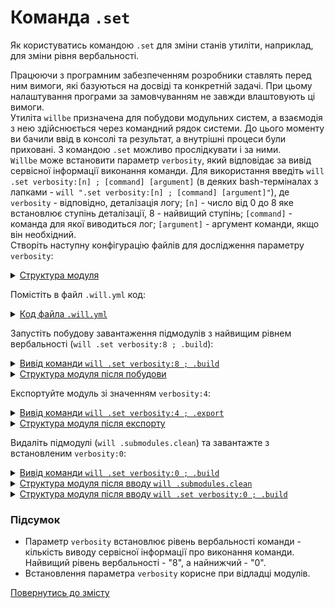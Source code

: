 # Командa <code>.set</code>

Як користуватись командою <code>.set</code> для зміни станів утиліти, наприклад, для зміни рівня вербальності.

Працюючи з програмним забезпеченням розробники ставлять перед ним вимоги, які базуються на досвіді та конкретній задачі. При цьому налаштування програми за замовчуванням не завжди влаштовують ці вимоги.  
Утиліта `willbe` призначена для побудови модульних систем, а взаємодія з нею здійснюється через командний рядок системи. До цього моменту ви бачили ввід в консолі та результат, а внутрішні процеси були приховані. З командою `.set` можливо прослідкувати і за ними.  
`Willbe` може встановити параметр `verbosity`, який відповідає за вивід сервісної інформації виконання команди. Для використання введіть `will .set verbosity:[n] ; [command] [argument]` (в деяких bash-терміналах з лапками - `will ".set verbosity:[n] ; [command] [argument]"`), де `verbosity` - відповідно, деталізація логу; `[n]` - число від 0 до 8 яке встановлює ступінь деталізації, 8 - найвищий ступінь; `[command]` - команда для якої виводиться лог; `[argument]` - аргумент команди, якщо він необхідний.  
Створіть наступну конфігурацію файлів для дослідження параметру `verbosity`:  

<details>
  <summary><u>Структура модуля</u></summary>

```
setCommand
     └── .will.yml

```

</details>

Помістіть в файл `.will.yml` код:  

<details>
    <summary><u>Код файла <code>.will.yml</code></u></summary>

```yaml
about :

  name : setVerbosity
  description : "To use .set command"
  version : 0.0.1

submodule :
  PathFundamentals : git+https:///github.com/Wandalen/wPathFundamentals.git/out/wPathFundamentals#master

path :

  out : 'out'
  submodule.pathfundamental :
    criterion :
      debug : 1
    path : '.module/PathFundamentals'

step  :

  export.submodule :
    criterion :
      debug : 1
    export : path::submodule.*

build :

  submodules.download :
    criterion :
      default : 1
    steps :
      - submodules.download

  submodules.export :
    criterion :
      export : 1
      default : 1
    steps :
      - export.*

```

</details>

Запустіть побудову завантаження підмодулів з найвищим рівнем вербальності (`will .set verbosity:8 ; .build`):

<details>
    <summary><u>Вивід команди <code>will .set verbosity:8 ; .build</code></u></summary>

```
[user@user ~]$ will ".set verbosity:8 ; .build"
Command ".set ; .build"
 s module::/path_to_module/UsingSetCommand preformed 1
 s module::/path_to_module/UsingSetCommand preformed 2
 s module::/path_to_module/UsingSetCommand preformed 3
 s module::/path_to_module/UsingSetCommand willFilesFound 1
 s module::/path_to_module/UsingSetCommand willFilesFound 2
Trying to open /path_to_module/UsingSetCommand.will
Trying to open /path_to_module/UsingSetCommand.im.will
Trying to open /path_to_module/UsingSetCommand.ex.will
Trying to open /path_to_module/UsingSetCommand/.will
Trying to open /path_to_module/UsingSetCommand/.im.will
Trying to open /path_to_module/UsingSetCommand/.ex.will
 s module::/path_to_module/UsingSetCommand willFilesFound 3
 s module::/path_to_module/UsingSetCommand willFilesOpened 1
 s module::/path_to_module/UsingSetCommand willFilesOpened 2
   . Read : /path_to_module/UsingSetCommand/.will.yml
 . Read 1 will-files in 0.081s
 s module::setVerbosity willFilesOpened 3
 s module::setVerbosity submodulesFormed 1
 s module::setVerbosity submodulesFormed 2
 s module::PathFundamentals preformed 1
 s module::PathFundamentals preformed 2
 s module::PathFundamentals preformed 3
 s module::PathFundamentals willFilesFound 1
 s module::PathFundamentals willFilesFound 2
Trying to open /path_to_module/UsingSetCommand/.module/PathFundamentals/out/wPathFundamentals.out.will
Trying to open /path_to_module/UsingSetCommand/.module/PathFundamentals/out/wPathFundamentals.out.im.will
Trying to open /path_to_module/UsingSetCommand/.module/PathFundamentals/out/wPathFundamentals.out.ex.will
Trying to open /path_to_module/UsingSetCommand/.module/PathFundamentals/out/wPathFundamentals/.out.will
Trying to open /path_to_module/UsingSetCommand/.module/PathFundamentals/out/wPathFundamentals/.out.im.will
Trying to open /path_to_module/UsingSetCommand/.module/PathFundamentals/out/wPathFundamentals/.out.ex.will
Trying to open /path_to_module/UsingSetCommand/.module/PathFundamentals/out/wPathFundamentals.will
Trying to open /path_to_module/UsingSetCommand/.module/PathFundamentals/out/wPathFundamentals.im.will
Trying to open /path_to_module/UsingSetCommand/.module/PathFundamentals/out/wPathFundamentals.ex.will
Trying to open /path_to_module/UsingSetCommand/.module/PathFundamentals/out/wPathFundamentals/.will
Trying to open /path_to_module/UsingSetCommand/.module/PathFundamentals/out/wPathFundamentals/.im.will
Trying to open /path_to_module/UsingSetCommand/.module/PathFundamentals/out/wPathFundamentals/.ex.will
 !s module::PathFundamentals willFilesFound failed
 s module::PathFundamentals willFilesOpened 1
 !s module::PathFundamentals willFilesOpened failed
 s module::PathFundamentals submodulesFormed 1
 !s module::PathFundamentals 3 failed
 s module::PathFundamentals resourcesFormed 1
 !s module::PathFundamentals resourcesFormed failed
 s module::setVerbosity resourcesFormed 1
 ! Failed to read submodule::PathFundamentals, try to download it with .submodules.download or even clean it before downloading
Failed to open submodule::PathFundamentals at "/path_to_module/UsingSetCommand/.module/PathFundamentals/out/wPathFundamentals"
Found no .out.will file for module::setVerbosity at "/path_to_module/UsingSetCommand/.module/PathFundamentals/out/wPathFundamentals"             
 s module::setVerbosity submodulesFormed 3
 s module::setVerbosity resourcesFormed 2
 s module::setVerbosity resourcesFormed 3

  Building submodules.download
     - filesDelete 1 files at /path_to_module/UsingSetCommand/.module/PathFundamentals in 0.017s
 > git clone https://github.com/Wandalen/wPathFundamentals.git/ .
Клонирование в «.»…
 > git checkout master
Уже на «master»
Ваша ветка обновлена в соответствии с «origin/master».
 > git merge
Уже обновлено.
     + Reflect 92 files /path_to_module/UsingSetCommand/.module/PathFundamentals <- git+https:///github.com/Wandalen/wPathFundamentals.git/out/wPathFundamentals#master in 3.612s
 s module::PathFundamentals willFilesFound 1
 s module::PathFundamentals willFilesFound 2
    Trying to open /path_to_module/UsingSetCommand/.module/PathFundamentals/out/wPathFundamentals.out.will
    Trying to open /path_to_module/UsingSetCommand/.module/PathFundamentals/out/wPathFundamentals.out.im.will
    Trying to open /path_to_module/UsingSetCommand/.module/PathFundamentals/out/wPathFundamentals.out.ex.will
 s module::PathFundamentals willFilesFound 3
 s module::PathFundamentals willFilesOpened 1
 s module::PathFundamentals willFilesOpened 2
     . Read : /path_to_module/UsingSetCommand/.module/PathFundamentals/out/wPathFundamentals.out.will.yml
 s module::PathFundamentals willFilesOpened 3
 s module::PathFundamentals submodulesFormed 1
 s module::PathFundamentals submodulesFormed 2
 s module::PathFundamentals submodulesFormed 3
 s module::PathFundamentals resourcesFormed 1
 s module::PathFundamentals resourcesFormed 2
 s module::PathFundamentals resourcesFormed 3
     + module::PathFundamentals was downloaded in 4.276s
   + 1/1 submodule(s) of module::setVerbosity were downloaded in 4.282s
  Built submodules.download in 4.326s

```

</details>
<details>
  <summary><u>Структура модуля після побудови</u></summary>

```
setCommand
     ├── .module
     └── .will.yml

```

</details>

Експортуйте модуль зі значенням `verbosity:4`:

<details>
    <summary><u>Вивід команди <code>will .set verbosity:4 ; .export</code></u></summary>

```
[user@user ~]$ will .set verbosity:4 ; .export
Command ".set ; .export"
Trying to open /path_to_module/UsingSetCommand.will
Trying to open /path_to_module/UsingSetCommand.im.will
Trying to open /path_to_module/UsingSetCommand.ex.will
Trying to open /path_to_module/UsingSetCommand/.will
Trying to open /path_to_module/UsingSetCommand/.im.will
Trying to open /path_to_module/UsingSetCommand/.ex.will
   . Read : /path_to_module/UsingSetCommand/.will.yml
 . Read 1 will-files in 0.104s
Trying to open /path_to_module/UsingSetCommand/.module/PathFundamentals/out/wPathFundamentals.out.will
Trying to open /path_to_module/UsingSetCommand/.module/PathFundamentals/out/wPathFundamentals.out.im.will
Trying to open /path_to_module/UsingSetCommand/.module/PathFundamentals/out/wPathFundamentals.out.ex.will
 . Read : /path_to_module/UsingSetCommand/.module/PathFundamentals/out/wPathFundamentals.out.will.yml

  Exporting submodules.export
     . Read : /path_to_module/UsingSetCommand/out/setVerbosity.out.will.yml
   . Read 1 will-files in 0.195s
   + Write out archive /path_to_module/UsingSetCommand/ : out/setVerbosity.out.tgs <- .module/PathFundamentals
   + Write out will-file /path_to_module/UsingSetCommand/out/setVerbosity.out.will.yml
   + Exported submodules.export with 46 files in 2.423s
  Exported submodules.export in 2.467s

```

</details>
<details>
  <summary><u>Структура модуля після експорту</u></summary>

```
setCommand
     ├── out
     ├── .module
     └── .will.yml

```

</details>

Видаліть підмодулі (`will .submodules.clean`) та завантажте з встановленим `verbosity:0`:

<details>
    <summary><u>Вивід команди <code>will .set verbosity:0 ; .build</code></u></summary>

```
[user@user ~]$ will .set verbosity:0 ; .build
Command ".set ; .build"
 . Read 1 will-files in 0.082s

```

</details>
<details>
  <summary><u>Структура модуля після вводу <code>will .submodules.clean</code></u></summary>

```
setCommand
     ├── out
     └── .will.yml

```

</details>
<details>
  <summary><u>Структура модуля після вводу <code>will .set verbosity:0 ; .build</code></u></summary>

```
setCommand
     ├── out
     ├── .module
     └── .will.yml

```

</details>

### Підсумок
- Параметр `verbosity` встановлює рівень вербальності команди - кількість виводу сервісної інформації про виконання команди. Найвищий рівень вербальності - "8", а найнижчий - "0".
- Встановлення параметра `verbosity` корисне при відладці модулів.
  
[Повернутись до змісту](../README.md#tutorials)
